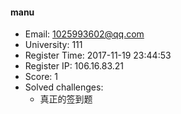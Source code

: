 #### manu  

* Email: 1025993602@qq.com  
* University: 111  
* Register Time: 2017-11-19 23:44:53  
* Register IP: 106.16.83.21  
* Score: 1  
* Solved challenges: 
  * 真正的签到题  

